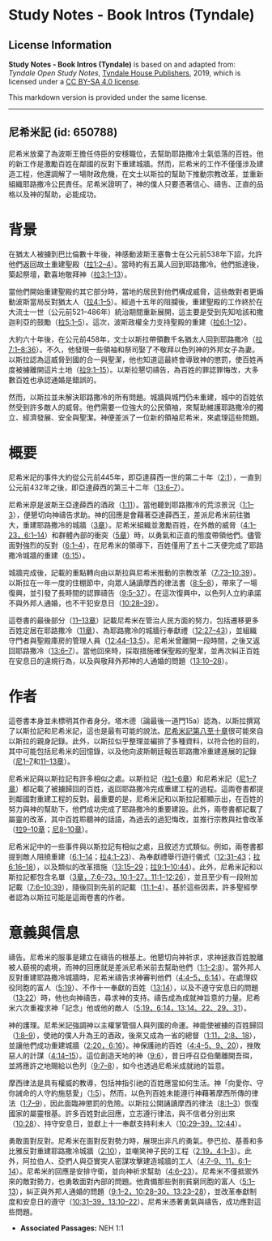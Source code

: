 # Study Notes - Book Intros (Tyndale)

## License Information

**Study Notes - Book Intros (Tyndale)** is based on and adapted from: _Tyndale Open Study Notes_, [Tyndale House Publishers](https://tyndaleopenresources.com/), 2019, which is licensed under a [CC BY-SA 4.0 license](https://creativecommons.org/licenses/by-sa/4.0/legalcode.en).

This markdown version is provided under the same license.



--------------------------------

## 尼希米記 (id: 650788)

尼希米放棄了為波斯王擔任侍臣的安穩職位，去幫助耶路撒冷士氣低落的百姓。他的新工作是激勵百姓在鄰國的反對下重建城牆。然而，尼希米的工作不僅僅涉及建造工程，他還調解了一場財政危機，在文士以斯拉的幫助下推動宗教改革，並重新組織耶路撒冷公民責任。尼希米證明了，神的僕人只要憑著信心、禱告、正直的品格以及神的幫助，必能成功。

背景
==

在猶太人被擄到巴比倫數十年後，神感動波斯王塞魯士在公元前538年下詔，允許他們返回故土重建聖殿（[拉1:2–4](https://ref.ly/Ezra1:2-Ezra1:4)）。當時約有五萬人回到耶路撒冷。他們抵達後，築起祭壇，歡喜地敬拜神（[拉3:1–13](https://ref.ly/Ezra3:1-Ezra3:13)）。

當他們開始重建聖殿的其它部分時，當地的居民對他們構成威脅，這些敵對者更煽動波斯當局反對猶太人（[拉4:1–5](https://ref.ly/Ezra4:1-Ezra4:5)）。經過十五年的阻攔後，重建聖殿的工作終於在大流士一世（公元前521–486年）統治期間重新展開，這主要是受到先知哈該和撒迦利亞的鼓勵（[拉5:1–5](https://ref.ly/Ezra5:1-Ezra5:5)）。這次，波斯政權全力支持聖殿的重建（[拉6:1–12](https://ref.ly/Ezra6:1-Ezra6:12)）。

大約六十年後，在公元前458年，文士以斯拉帶領數千名猶太人回到耶路撒冷（[拉7:1–8:36](https://ref.ly/Ezra7:1-Ezra8:36)）。不久，他發現一些領袖和祭司娶了不敬拜以色列神的外邦女子為妻。以斯拉認為這威脅到國的合一與聖潔，他也知道這最終會導致神的懲罰，使百姓再度被擄離開這片土地（[拉9:1–15](https://ref.ly/Ezra9:1-Ezra9:15)）。以斯拉懇切禱告，為百姓的罪認罪悔改，大多數百姓也承認通婚是錯誤的。

然而，以斯拉並未解決耶路撒冷的所有問題。城牆與城門仍未重建，城中的百姓依然受到許多敵人的威脅。他們需要一位強大的公民領袖，來幫助維護耶路撒冷的獨立、經濟發展、安全與聖潔。神便差派了一位新的領袖尼希米，來處理這些問題。

概要
==

尼希米記的事件大約從公元前445年，即亞達薛西一世的第二十年（[2:1](https://ref.ly/Neh2:1)），一直到公元前432年之後，即亞達薛西的第三十二年（[13:6–7](https://ref.ly/Neh13:6-Neh13:7)）。

尼希米原是波斯王亞達薛西的酒政（[1:11](https://ref.ly/Neh1:11)）。當他聽到耶路撒冷的荒涼景況（[1:1–3](https://ref.ly/Neh1:1-Neh1:3)），便懇切向神禱告求助。神的回應是會藉著亞達薛西王，差派尼希米前往猶大，重建耶路撒冷的城牆（[3章](https://ref.ly/Neh3:1-Neh3:32)）。尼希米組織並激勵百姓，在外敵的威脅（[4:1–23，](https://ref.ly/Neh4:1-Neh4:23)[6:1–14](https://ref.ly/Neh6:1-Neh6:14)）和群體內部的衝突（[5章](https://ref.ly/Neh5:1-Neh5:19)）時，以勇氣和正直的態度帶領他們。儘管面對強烈的反對（[6:1–4](https://ref.ly/Neh6:1-Neh6:4)），在尼希米的領導下，百姓僅用了五十二天便完成了耶路撒冷城牆的重建（[6:15](https://ref.ly/Neh6:15)）。

城牆完成後，記載的重點轉向由以斯拉與尼希米推動的宗教改革（[7:73–10:39](https://ref.ly/Neh7:73-Neh10:39)）。以斯拉在一年一度的住棚節中，向眾人誦讀摩西的律法書（[8:5–8](https://ref.ly/Neh8:5-Neh8:8)），帶來了一場復興，並引發了長時間的認罪禱告（[9:5–37](https://ref.ly/Neh9:5-Neh9:37)）。在這次復興中，以色列人立約承諾不與外邦人通婚，也不干犯安息日（[10:28–39](https://ref.ly/Neh10:28-Neh10:39)）。

這卷書的最後部分（[11–13章](https://ref.ly/Neh11:1-Neh13:31)）記載尼希米在管治人民方面的努力，包括遷移更多百姓定居在耶路撒冷（[11章](https://ref.ly/Neh11:1-Neh11:36)）、為耶路撒冷的城牆行奉獻禮（[12:27–43](https://ref.ly/Neh12:27-Neh12:43)），並組織守門者與聖殿庫房的管理人員（[12:44–13:5](https://ref.ly/Neh12:44-Neh13:5)）。尼希米曾離開一段時間，之後又返回耶路撒冷（[13:6–7](https://ref.ly/Neh13:6-Neh13:7)）。當他回來時，採取措施確保聖殿的聖潔，並再次糾正百姓在安息日的違規行為，以及與敬拜外邦神的人通婚的問題（[13:10–28](https://ref.ly/Neh13:10-Neh13:28)）。

作者
==

這卷書本身並未標明其作者身分。塔木德（論最後一道門15a）認為，以斯拉撰寫了以斯拉記和尼希米記，這也是最有可能的說法。[尼希米記第八至十章](https://ref.ly/Neh8:1-Neh10:39)很可能來自以斯拉的親身記錄。此外，以斯拉似乎整理並編排了多種資料，以符合他的目的，其中可能包括尼希米的回憶錄，以及他向波斯朝廷報告耶路撒冷重建進展的記錄（[尼1–7](https://ref.ly/Neh1:1-Neh7:73)和[11–13章](https://ref.ly/Neh11:1-Neh13:31)）。

尼希米記與以斯拉記有許多相似之處。以斯拉記（[拉1–6章](https://ref.ly/Ezra1:1-Ezra6:22)）和尼希米記（[尼1–7章](https://ref.ly/Neh1:1-Neh7:73)）都記載了被擄歸回的百姓，返回耶路撒冷完成重建工程的過程。這兩卷書都提到鄰國對重建工程的反對。最重要的是，尼希米記和以斯拉記都顯示出，在百姓的努力與神的幫助下，他們成功完成了耶路撒冷的重要建設。此外，兩卷書都記載了屬靈的改革，其中百姓聆聽神的話語，為過去的過犯悔改，並推行宗教與社會改革（[拉9–10章](https://ref.ly/Ezra9:1-Ezra10:44)；[尼8–10章](https://ref.ly/Neh8:1-Neh10:39)）。

尼希米記中的一些事件與以斯拉記有相似之處，且敘述方式類似。例如，兩卷書都提到敵人阻撓重建（[6:1–14](https://ref.ly/Neh6:1-Neh6:14)；[拉4:1–23](https://ref.ly/Ezra4:1-Ezra4:23)）、為奉獻禮舉行遊行儀式（[12:31–43](https://ref.ly/Neh12:31-Neh12:43)；[拉6:16–18](https://ref.ly/Ezra6:16-Ezra6:18)），以及類似的改革措施（[13:15–29](https://ref.ly/Neh13:15-Neh13:29)；[拉9:1–10:44](https://ref.ly/Ezra9:1-Ezra10:44)）。此外，尼希米記和以斯拉記都包含名單（[3章，](https://ref.ly/Neh3:1-Neh3:32)[7:6–73，](https://ref.ly/Neh7:6-Neh7:73)[10:1–27，](https://ref.ly/Neh10:1-Neh10:27)[11:1–12:26](https://ref.ly/Neh11:1-Neh12:26)），並且至少有一段附加記載（[7:6–10:39](https://ref.ly/Neh7:6-Neh10:39)），隨後回到先前的記載（[11:1–4](https://ref.ly/Neh11:1-Neh11:4)）。基於這些因素，許多聖經學者認為以斯拉可能是這兩卷書的作者。

意義與信息
=====

禱告。尼希米的服事是建立在禱告的根基上。他懇切向神祈求，求神拯救百姓脫離被人藐視的處境，而神的回應就是差派尼希米前去幫助他們（[1:1–2:8](https://ref.ly/Neh1:1-Neh2:8)）。當外邦人反對重建耶路撒冷城牆時，尼希米禱告求神審判他們（[4:4–5，](https://ref.ly/Neh4:4-Neh4:5)[6:14](https://ref.ly/Neh6:14)）。在處理奴役同胞的富人（[5:19](https://ref.ly/Neh5:19)）、不作十一奉獻的百姓（[13:14](https://ref.ly/Neh13:14)），以及不遵守安息日的問題（[13:22](https://ref.ly/Neh13:22)）時，他也向神禱告，尋求神的支持。禱告成為成就神旨意的力量。尼希米六次重複求神「記念」他或他的敵人（[5:19，](https://ref.ly/Neh5:19)[6:14，](https://ref.ly/Neh6:14)[13:14、](https://ref.ly/Neh13:14)[22、](https://ref.ly/Neh13:22)[29、](https://ref.ly/Neh13:29)[31](https://ref.ly/Neh13:31)）。

神的護理。尼希米記強調神以主權掌管個人與列國的命運。神能使被擄的百姓歸回（[1:8–9](https://ref.ly/Neh1:8-Neh1:9)），使祂的僕人升為王的酒政，後來又成為一省的總督（[1:11，](https://ref.ly/Neh1:11)[2:8、](https://ref.ly/Neh2:8)[18](https://ref.ly/Neh2:18)），並讓他們成功重建城牆（[2:20，](https://ref.ly/Neh2:20)[6:16](https://ref.ly/Neh6:16)）。神保護祂的百姓（[4:4–5、](https://ref.ly/Neh4:4-Neh4:5)[9、](https://ref.ly/Neh4:9)[20](https://ref.ly/Neh4:20)），挫敗惡人的計謀（[4:14–15](https://ref.ly/Neh4:14-Neh4:15)）。這位創造天地的神（[9:6](https://ref.ly/Neh9:6)），昔日呼召亞伯蘭離開吾珥，並將應許之地賜給以色列（[9:7–8](https://ref.ly/Neh9:7-Neh9:8)），如今也透過尼希米成就祂的旨意。

摩西律法是具有權威的教導，包括神指引祂的百姓應當如何生活。神「向愛你、守你誡命的人守約施慈愛」（[1:5](https://ref.ly/Neh1:5)）。然而，以色列百姓未能遵行神藉著摩西所傳的律法（[1:7–9](https://ref.ly/Neh1:7-Neh1:9)），因此面臨神懲罰的危險。以斯拉公開誦讀摩西的律法（[8:1–3](https://ref.ly/Neh8:1-Neh8:3)）恢復國家的屬靈根基。許多百姓對此回應，立志遵行律法，與不信者分別出來（[10:28](https://ref.ly/Neh10:28)）、持守安息日，並獻上十一奉獻支持利未人（[10:29–39，](https://ref.ly/Neh10:29-Neh10:39)[12:44](https://ref.ly/Neh12:44)）。

勇敢面對反對。尼希米在面對反對勢力時，展現出非凡的勇氣。參巴拉、基善和多比雅反對重建耶路撒冷城牆（[2:10](https://ref.ly/Neh2:10)），並嘲笑神子民的工程（[2:19，](https://ref.ly/Neh2:19)[4:1–3](https://ref.ly/Neh4:1-Neh4:3)）。此外，阿拉伯人、亞捫人與亞實突人密謀攻擊建造城牆的工人（[4:7–9、](https://ref.ly/Neh4:7-Neh4:9)[11，](https://ref.ly/Neh4:11)[6:1–14](https://ref.ly/Neh6:1-Neh6:14)）。尼希米的回應是安排守衛，並向神祈求幫助（[4:6–23](https://ref.ly/Neh4:6-Neh4:23)）。尼希米不僅抵禦外來的敵對勢力，也勇敢面對內部的問題。他責備那些剝削貧窮同胞的富人（[5:1–13](https://ref.ly/Neh5:1-Neh5:13)），糾正與外邦人通婚的問題（[9:1–2，](https://ref.ly/Neh9:1-Neh9:2)[10:28–30，](https://ref.ly/Neh10:28-Neh10:30)[13:23–28](https://ref.ly/Neh13:23-Neh13:28)），並改革奉獻制度和安息日的遵守（[10:31–39，](https://ref.ly/Neh10:31-Neh10:39)[13:10–22](https://ref.ly/Neh13:10-Neh13:22)）。尼希米憑著勇氣與禱告，成功應對這些問題。

* **Associated Passages:** NEH 1:1

